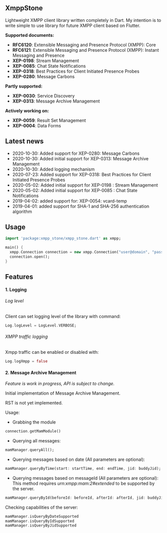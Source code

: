 ## XmppStone

Lightweight XMPP client library written completely in Dart.
My intention is to write simple to use library for future XMPP client based on Flutter.

__Supported documents:__
 - __RFC6120__: Extensible Messaging and Presence Protocol (XMPP): Core 
 - __RFC6121__: Extensible Messaging and Presence Protocol (XMPP): Instant Messaging and Presence
 - __XEP-0198__: Stream Management
 - __XEP-0085__: Chat State Notifications
 - __XEP-0318__: Best Practices for Client Initiated Presence Probes
 - __XEP-0280__: Message Carbons

__Partly supported:__
  - __XEP-0030__: Service Discovery
  - __XEP-0313__: Message Archive Management

__Actively working on:__ 
  - __XEP-0059__: Result Set Management
  - __XEP-0004__: Data Forms

## Latest news

 - 2020-10-30: Added support for XEP-0280: Message Carbons
 - 2020-10-30: Added initial support for XEP-0313: Message Archive Management
 - 2020-10-30: Added logging mechanism
 - 2020-07-23: Added support for XEP-0318: Best Practices for Client Initiated Presence Probes
 - 2020-05-02: Added initial support for XEP-0198 : Stream Management
 - 2020-05-02: Added initial support for XEP-0085 : Chat State Notifications
 - 2019-04-02: added support for: XEP-0054: vcard-temp
 - 2019-04-01: added support for SHA-1 and SHA-256 authentication algorithm

## Usage

```dart
import 'package:xmpp_stone/xmpp_stone.dart' as xmpp;

main() {
  xmpp.Connection connection = new xmpp.Connection("user@domain", "password", 5222);
  connection.open();
}
```
## Features

#### 1. Logging


###### Log level

Client can set logging level of the library with command:
```dart
Log.logLevel = LogLevel.VERBOSE;
```

###### XMPP traffic logging

Xmpp traffic can be enabled or disabled with:
```dart
Log.logXmpp = false
```

#### 2. Message Archive Management
*Feature is work in progress, API is subject to change.*

Initial implementation of Message Archive Management.

RST is not yet implemented.

Usage:

- Grabbing the module
```dart
connection.getMamModule()
```

- Querying all messages:

```dart
mamManager.queryAll();
```

- Querying messages based on date (All parameters are optional):

```dart
mamManager.queryByTime(start: startTime, end: endTime, jid: buddyJid);
```

- Querying messages based on messageId (All parameters are optional):
This method requires *urn:xmpp:mam:2#extended* to be supported by the server.

```dart
mamManager.queryById(beforeId: beforeId, afterId: afterId, jid: buddyJid});
```

Checking capabilities of the server:
```dart
mamManager.isQueryByDateSupported
mamManager.isQueryByIdSupported
mamManager.isQueryByJidSupported
```